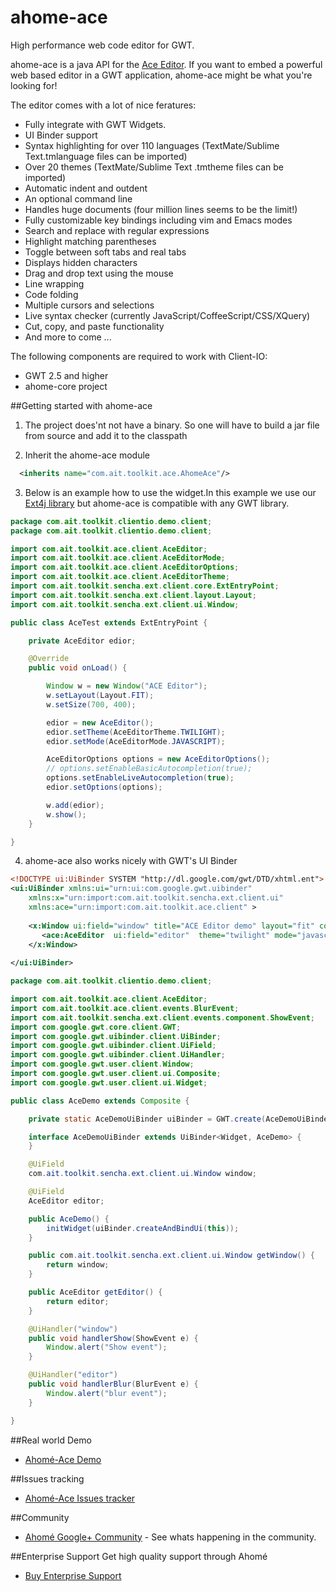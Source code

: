 ahome-ace
=========

High performance  web code editor for GWT.


ahome-ace is a java API  for the [Ace Editor](http://ace.c9.io/).
If you want to embed a powerful web based  editor in a GWT application, ahome-ace might be  what you're looking for!


The editor comes with a lot of nice feratures:

* Fully integrate with GWT Widgets.
* UI Binder support
* Syntax highlighting for over 110 languages (TextMate/Sublime Text.tmlanguage files can be imported)
* Over 20 themes (TextMate/Sublime Text .tmtheme files can be imported)
* Automatic indent and outdent
* An optional command line
* Handles huge documents (four million lines seems to be the limit!)
* Fully customizable key bindings including vim and Emacs modes
* Search and replace with regular expressions
* Highlight matching parentheses
* Toggle between soft tabs and real tabs
* Displays hidden characters
* Drag and drop text using the mouse
* Line wrapping
* Code folding
* Multiple cursors and selections
* Live syntax checker (currently JavaScript/CoffeeScript/CSS/XQuery)
* Cut, copy, and paste functionality
*  And more to come ...



The following components are required to work with Client-IO:

* GWT 2.5 and higher
* ahome-core project
 

##Getting started with ahome-ace
1) The project does'nt not have a binary. So one will have to build a jar file from source and add it to the classpath


2) Inherit the ahome-ace module

```xml
  <inherits name="com.ait.toolkit.ace.AhomeAce"/>
```

3) Below is an example how to use the widget.In this example we use our [Ext4j library](https://github.com/ahome-it/ahome-client-io/issues) but ahome-ace is compatible with any GWT library.


```java
package com.ait.toolkit.clientio.demo.client;
package com.ait.toolkit.clientio.demo.client;

import com.ait.toolkit.ace.client.AceEditor;
import com.ait.toolkit.ace.client.AceEditorMode;
import com.ait.toolkit.ace.client.AceEditorOptions;
import com.ait.toolkit.ace.client.AceEditorTheme;
import com.ait.toolkit.sencha.ext.client.core.ExtEntryPoint;
import com.ait.toolkit.sencha.ext.client.layout.Layout;
import com.ait.toolkit.sencha.ext.client.ui.Window;

public class AceTest extends ExtEntryPoint {

	private AceEditor edior;

	@Override
	public void onLoad() {

		Window w = new Window("ACE Editor");
		w.setLayout(Layout.FIT);
		w.setSize(700, 400);

		edior = new AceEditor();
		edior.setTheme(AceEditorTheme.TWILIGHT);
		edior.setMode(AceEditorMode.JAVASCRIPT);

		AceEditorOptions options = new AceEditorOptions();
		// options.setEnableBasicAutocompletion(true);
		options.setEnableLiveAutocompletion(true);
		edior.setOptions(options);

		w.add(edior);
		w.show();
	}

}
```

4) ahome-ace also works nicely with GWT's UI Binder
```xml
<!DOCTYPE ui:UiBinder SYSTEM "http://dl.google.com/gwt/DTD/xhtml.ent">
<ui:UiBinder xmlns:ui="urn:ui:com.google.gwt.uibinder"
	xmlns:x="urn:import:com.ait.toolkit.sencha.ext.client.ui"
	xmlns:ace="urn:import:com.ait.toolkit.ace.client" >
	
	<x:Window ui:field="window" title="ACE Editor demo" layout="fit" componentHeight="400" componentWidth="700">
	   <ace:AceEditor  ui:field="editor"  theme="twilight" mode="javascript" />
	</x:Window>
	
</ui:UiBinder> 
```

```java
package com.ait.toolkit.clientio.demo.client;

import com.ait.toolkit.ace.client.AceEditor;
import com.ait.toolkit.ace.client.events.BlurEvent;
import com.ait.toolkit.sencha.ext.client.events.component.ShowEvent;
import com.google.gwt.core.client.GWT;
import com.google.gwt.uibinder.client.UiBinder;
import com.google.gwt.uibinder.client.UiField;
import com.google.gwt.uibinder.client.UiHandler;
import com.google.gwt.user.client.Window;
import com.google.gwt.user.client.ui.Composite;
import com.google.gwt.user.client.ui.Widget;

public class AceDemo extends Composite {

	private static AceDemoUiBinder uiBinder = GWT.create(AceDemoUiBinder.class);

	interface AceDemoUiBinder extends UiBinder<Widget, AceDemo> {
	}

	@UiField
	com.ait.toolkit.sencha.ext.client.ui.Window window;

	@UiField
	AceEditor editor;

	public AceDemo() {
		initWidget(uiBinder.createAndBindUi(this));
	}

	public com.ait.toolkit.sencha.ext.client.ui.Window getWindow() {
		return window;
	}

	public AceEditor getEditor() {
		return editor;
	}

	@UiHandler("window")
	public void handlerShow(ShowEvent e) {
		Window.alert("Show event");
	}

	@UiHandler("editor")
	public void handlerBlur(BlurEvent e) {
		Window.alert("blur event");
	}

}
```

##Real world Demo
* [Ahomé-Ace Demo](http://ahome-it.github.io/ahome-client-io/)

##Issues tracking
* [Ahomé-Ace  Issues tracker](https://github.com/ahome-it/ahome-ace/issues)

##Community
* [Ahomé Google+ Community](https://plus.google.com/u/0/communities/106380618381566688303) - See whats happening in the community.


##Enterprise Support
Get high quality support through Ahomé
* <a href="http://opensource.ahome-it.com/pricing/">Buy Enterprise Support</a>


  





